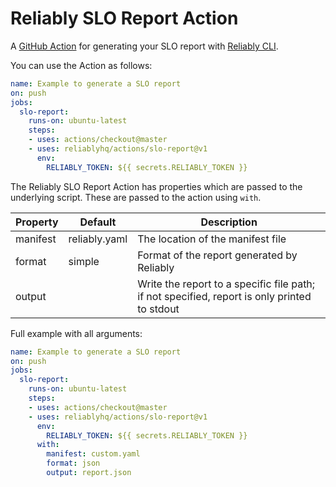 # Reliably SLO Report Action

A [GitHub Action](https://github.com/features/actions) for generating
your SLO report with [Reliably CLI](https://github.com/reliablyhq/cli).

You can use the Action as follows:

```yaml
name: Example to generate a SLO report
on: push
jobs:
  slo-report:
    runs-on: ubuntu-latest
    steps:
    - uses: actions/checkout@master
    - uses: reliablyhq/actions/slo-report@v1
      env:
        RELIABLY_TOKEN: ${{ secrets.RELIABLY_TOKEN }}
```

The Reliably SLO Report Action has properties which are passed to the underlying script.
These are passed to the action using `with`.

| Property | Default | Description |
| --- | --- | --- |
| manifest | reliably.yaml | The location of the manifest file |
| format | simple | Format of the report generated by Reliably |
| output | | Write the report to a specific file path; if not specified, report is only printed to stdout |


Full example with all arguments:
```yaml
name: Example to generate a SLO report
on: push
jobs:
  slo-report:
    runs-on: ubuntu-latest
    steps:
    - uses: actions/checkout@master
    - uses: reliablyhq/actions/slo-report@v1
      env:
        RELIABLY_TOKEN: ${{ secrets.RELIABLY_TOKEN }}
      with:
        manifest: custom.yaml
        format: json
        output: report.json
```
